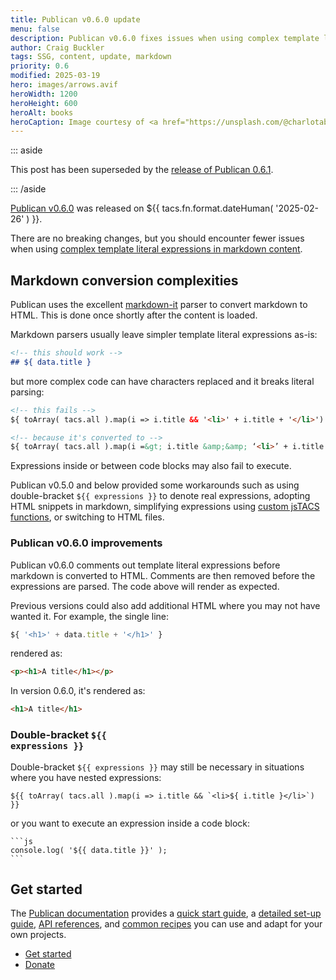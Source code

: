 ```yaml
---
title: Publican v0.6.0 update
menu: false
description: Publican v0.6.0 fixes issues when using complex template literal expressions in markdown content.
author: Craig Buckler
tags: SSG, content, update, markdown
priority: 0.6
modified: 2025-03-19
hero: images/arrows.avif
heroWidth: 1200
heroHeight: 600
heroAlt: books
heroCaption: Image courtesy of <a href="https://unsplash.com/@charlotablunarova">Charlota Blunarova</a>
---
```


::: aside

This post has been superseded by the [release of Publican 0.6.1](--ROOT--news/publican-0.6.1-update/).

::: /aside

[Publican v0.6.0](https://www.npmjs.com/package/publican) was released on <time datetime="${{ tacs.fn.format.dateISO( '2025-02-26' ) }}">${{ tacs.fn.format.dateHuman( '2025-02-26' ) }}</time>.

There are no breaking changes, but you should encounter fewer issues when using [complex template literal expressions in markdown content](--ROOT--docs/setup/jstacs#template-literals-in-markdown).


## Markdown conversion complexities

Publican uses the excellent [markdown-it](https://www.npmjs.com/package/markdown-it) parser to convert markdown to HTML. This is done once shortly after the content is loaded.

Markdown parsers usually leave simpler template literal expressions as-is:

```md
<!-- this should work -->
## ${ data.title }
```

but more complex code can have characters replaced and it breaks literal parsing:

```html
<!-- this fails -->
${ toArray( tacs.all ).map(i => i.title && '<li>' + i.title + '</li>') }

<!-- because it's converted to -->
${ toArray( tacs.all ).map(i =&gt; i.title &amp;&amp; ‘<li>’ + i.title + ‘</li>’) }
```

Expressions inside or between code blocks may also fail to execute.

Publican v0.5.0 and below provided some workarounds such as using double-bracket <code>$&#123;&#123; expressions &#125;&#125;</code> to denote real expressions, adopting HTML snippets in markdown, simplifying expressions using [custom jsTACS functions](--ROOT--docs/reference/template-globals/#defining-global-functions), or switching to HTML files.


### Publican v0.6.0 improvements

Publican v0.6.0 comments out template literal expressions before markdown is converted to HTML. Comments are then removed before the expressions are parsed. The code above will render as expected.

Previous versions could also add additional HTML where you may not have wanted it. For example, the single line:

```js
${ '<h1>' + data.title + '</h1>' }
```

rendered as:

```html
<p><h1>A title</h1></p>
```

In version 0.6.0, it's rendered as:

```html
<h1>A title</h1>
```


### Double-bracket <code>$&#123;&#123; expressions &#125;&#125;</code>

Double-bracket <code>$&#123;&#123; expressions &#125;&#125;</code> may still be necessary in situations where you have nested expressions:

<pre class="language-js"><code class="language-js">&#36;{{ toArray( tacs.all ).map(i =&gt; i.title && &#96;&lt;li&gt;&#36;{ i.title }&lt;/li&gt;&#96;) }}</code></pre>

or you want to execute an expression inside a code block:

<pre class="language-js"><code class="language-js">&#96;&#96;&#96;js
console.log( '&#36;{{ data.title }}' );
&#96;&#96;&#96;</code></pre>


## Get started

The [Publican documentation](--ROOT--docs/) provides a [quick start guide](--ROOT--docs/quickstart/concepts/), a [detailed set-up guide](--ROOT--docs/setup/content/), [API references](--ROOT--docs/reference/publican-options/), and [common recipes](--ROOT--docs/recipe/) you can use and adapt for your own projects.

<ul class="flexcenter">
  <li><a href="--ROOT--docs/quickstart/concepts/" class="button">Get started</a></li>
  <li><a href="--ROOT--about/donate/" class="button">Donate</a></li>
</ul>
